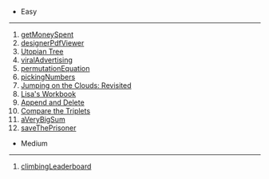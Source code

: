 * Easy
---
1. [getMoneySpent](https://www.hackerrank.com/challenges/electronics-shop/problem?isFullScreen=true)
2. [designerPdfViewer](https://www.hackerrank.com/challenges/designer-pdf-viewer/problem?utm_campaign=challenge-recommendation&utm_medium=email&utm_source=24-hour-campaign)
3. [Utopian Tree](https://www.hackerrank.com/challenges/utopian-tree/problem?h_r=next-challenge&h_v=zen)
4. [viralAdvertising](https://www.hackerrank.com/challenges/strange-advertising/problem?utm_campaign=challenge-recommendation&utm_medium=email&utm_source=24-hour-campaign)
5. [permutationEquation](https://www.hackerrank.com/challenges/permutation-equation/problem?utm_campaign=challenge-recommendation&utm_medium=email&utm_source=24-hour-campaign)
6. [pickingNumbers](https://www.hackerrank.com/challenges/picking-numbers/problem?utm_campaign=challenge-recommendation&utm_medium=email&utm_source=24-hour-campaign)
7. [Jumping on the Clouds: Revisited](https://www.hackerrank.com/challenges/jumping-on-the-clouds-revisited/problem?utm_campaign=challenge-recommendation&utm_medium=email&utm_source=24-hour-campaign)
8. [Lisa's Workbook](https://www.hackerrank.com/challenges/lisa-workbook/problem?utm_campaign=challenge-recommendation&utm_medium=email&utm_source=24-hour-campaign)
9. [Append and Delete](https://www.hackerrank.com/challenges/append-and-delete/problem?utm_campaign=challenge-recommendation&utm_medium=email&utm_source=24-hour-campaign)
10. [Compare the Triplets](https://www.hackerrank.com/challenges/compare-the-triplets/problem?utm_campaign=challenge-recommendation&utm_medium=email&utm_source=7-day-campaign)
11. [aVeryBigSum](https://www.hackerrank.com/challenges/a-very-big-sum/problem?utm_campaign=challenge-recommendation&utm_medium=email&utm_source=60-day-campaign)
12. [saveThePrisoner](https://www.hackerrank.com/challenges/save-the-prisoner/problem?utm_campaign=challenge-recommendation&utm_medium=email&utm_source=24-hour-campaign)
* Medium
--- 
1. [climbingLeaderboard](https://www.hackerrank.com/challenges/climbing-the-leaderboard/problem?isFullScreen=true)